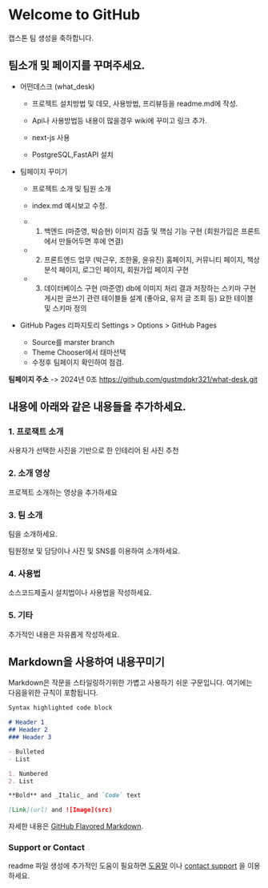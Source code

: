 # Welcome to GitHub

캡스톤 팀 생성을 축하합니다.

## 팀소개 및 페이지를 꾸며주세요.

- 어떤데스크 (what_desk)
  - 프로젝트 설치방법 및 데모, 사용방법, 프리뷰등을 readme.md에 작성.
  - Api나 사용방법등 내용이 많을경우 wiki에 꾸미고 링크 추가.
 
  - next-js 사용
  - PostgreSQL,FastAPI 설치

- 팀페이지 꾸미기
  - 프로젝트 소개 및 팀원 소개
  - index.md 예시보고 수정.

  - 1. 백엔드 (마준영, 박승현)
       이미지 검출 및 핵심 기능 구현 (회원가입은 프론트에서 만들어두면 후에 연결)
  - 2. 프론트엔드 업무 (박근우, 조한울, 윤유진)
      홈페이지, 커뮤니티 페이지, 책상 분석 페이지, 로그인 페이지, 회원가입 페이지 구현
  - 3. 데이터베이스 구현 (마준영)
       db에 이미지 처리 결과 저장하는 스키마 구현
       게시판 글쓰기 관련 테이블들 설계 (좋아요, 유저 글 조회 등)
       요한 테이블 및 스키마 정의
      
      

- GitHub Pages 리파지토리 Settings > Options > GitHub Pages 
  - Source를 marster branch
  - Theme Chooser에서 태마선택
  - 수정후 팀페이지 확인하여 점검.

**팀페이지 주소** -> 2024년 0조  https://github.com/gustmdqkr321/what-desk.git


## 내용에 아래와 같은 내용들을 추가하세요.

### 1. 프로잭트 소개
사용자가 선택한 사진을 기반으로 한 인테리어 된 사진 추천


### 2. 소개 영상

프로젝트 소개하는 영상을 추가하세요

### 3. 팀 소개

팀을 소개하세요.

팀원정보 및 담당이나 사진 및 SNS를 이용하여 소개하세요.

### 4. 사용법

소스코드제출시 설치법이나 사용법을 작성하세요.

### 5. 기타

추가적인 내용은 자유롭게 작성하세요.


## Markdown을 사용하여 내용꾸미기

Markdown은 작문을 스타일링하기위한 가볍고 사용하기 쉬운 구문입니다. 여기에는 다음을위한 규칙이 포함됩니다.

```markdown
Syntax highlighted code block

# Header 1
## Header 2
### Header 3

- Bulleted
- List

1. Numbered
2. List

**Bold** and _Italic_ and `Code` text

[Link](url) and ![Image](src)
```

자세한 내용은 [GitHub Flavored Markdown](https://guides.github.com/features/mastering-markdown/).

### Support or Contact

readme 파일 생성에 추가적인 도움이 필요하면 [도움말](https://help.github.com/articles/about-readmes/) 이나 [contact support](https://github.com/contact) 을 이용하세요.
